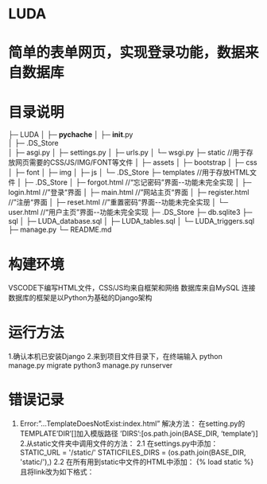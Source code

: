 # LUDA
# 简单的表单网页，实现登录功能，数据来自数据库


# 目录说明

├─ LUDA
│  ├─ __pychache__
│  ├─ __init__.py  
│  ├─ .DS_Store     
│  ├─ asgi.py
│  ├─ settings.py
│  ├─ urls.py
│  └─ wsgi.py
├─ static  //用于存放网页需要的CSS/JS/IMG/FONT等文件
│  ├─ assets
│  ├─ bootstrap
│  ├─ css   
│  ├─ font
│  ├─ img
│  ├─ js
│  └─ .DS_Store
├─ templates //用于存放HTML文件
│  ├─ .DS_Store
│  ├─ forgot.html //“忘记密码”界面--功能未完全实现
│  ├─ login.html //”登录“界面
│  ├─ main.html //”网站主页“界面
│  ├─ register.html //”注册“界面
│  ├─ reset.html //”重置密码“界面--功能未完全实现
│  └─ user.html //“用户主页”界面--功能未完全实现
├─ .DS_Store
├─ db.sqlite3
├─ sql
│  ├─ LUDA_database.sql
│  ├─ LUDA_tables.sql
│  └─ LUDA_triggers.sql
├─ manage.py
└─ README.md

# 构建环境

VSCODE下编写HTML文件，CSS/JS均来自框架和网络
数据库来自MySQL
连接数据库的框架是以Python为基础的Django架构

# 运行方法

1.确认本机已安装Django
2.来到项目文件目录下，在终端输入
    python manage.py migrate
    python3 manage.py runserver

# 错误记录

1. Error:”…TemplateDoesNotExist:index.html”
    解决方法：
    在setting.py的TEMPLATE’DIR’[]加入模版路径
    ’DIRS’:[os.path.join(BASE_DIR, ‘template’)]
2.从static文件夹中调用文件的方法：
    2.1 在settings.py中添加：
        STATIC_URL = '/static/'
        STATICFILES_DIRS = (os.path.join(BASE_DIR, 'static/'),)
    2.2 在所有用到static中文件的HTML中添加：
        {% load static %}
        且将link改为如下格式：
        <link rel="stylesheet" type="text/css" href="{% static 'assets/css/plugins.css' %}">
